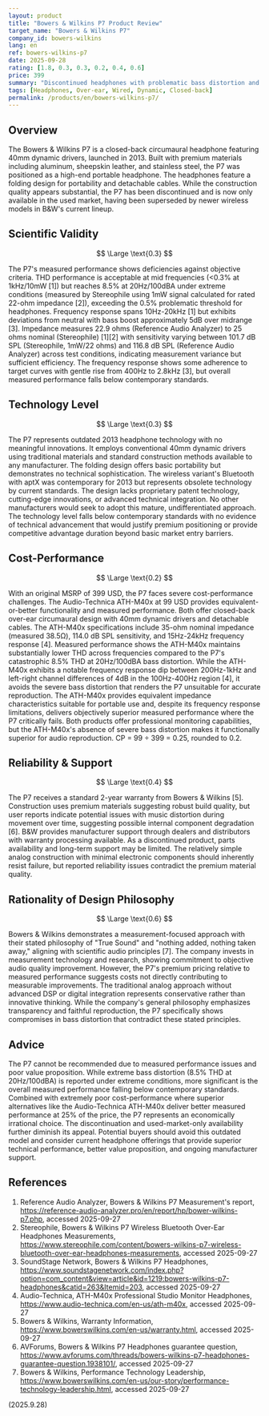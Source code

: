 ```yaml
---
layout: product
title: "Bowers & Wilkins P7 Product Review"
target_name: "Bowers & Wilkins P7"
company_id: bowers-wilkins
lang: en
ref: bowers-wilkins-p7
date: 2025-09-28
rating: [1.8, 0.3, 0.3, 0.2, 0.4, 0.6]
price: 399
summary: "Discontinued headphones with problematic bass distortion and poor cost-performance despite premium materials and traditional design approach."
tags: [Headphones, Over-ear, Wired, Dynamic, Closed-back]
permalink: /products/en/bowers-wilkins-p7/
---
```


## Overview

The Bowers & Wilkins P7 is a closed-back circumaural headphone featuring 40mm dynamic drivers, launched in 2013. Built with premium materials including aluminum, sheepskin leather, and stainless steel, the P7 was positioned as a high-end portable headphone. The headphones feature a folding design for portability and detachable cables. While the construction quality appears substantial, the P7 has been discontinued and is now only available in the used market, having been superseded by newer wireless models in B&W's current lineup.

## Scientific Validity

$$ \Large \text{0.3} $$

The P7's measured performance shows deficiencies against objective criteria. THD performance is acceptable at mid frequencies (<0.3% at 1kHz/10mW [1]) but reaches 8.5% at 20Hz/100dBA under extreme conditions (measured by Stereophile using 1mW signal calculated for rated 22-ohm impedance [2]), exceeding the 0.5% problematic threshold for headphones. Frequency response spans 10Hz-20kHz [1] but exhibits deviations from neutral with bass boost approximately 5dB over midrange [3]. Impedance measures 22.9 ohms (Reference Audio Analyzer) to 25 ohms nominal (Stereophile) [1][2] with sensitivity varying between 101.7 dB SPL (Stereophile, 1mW/22 ohms) and 116.8 dB SPL (Reference Audio Analyzer) across test conditions, indicating measurement variance but sufficient efficiency. The frequency response shows some adherence to target curves with gentle rise from 400Hz to 2.8kHz [3], but overall measured performance falls below contemporary standards.

## Technology Level

$$ \Large \text{0.3} $$

The P7 represents outdated 2013 headphone technology with no meaningful innovations. It employs conventional 40mm dynamic drivers using traditional materials and standard construction methods available to any manufacturer. The folding design offers basic portability but demonstrates no technical sophistication. The wireless variant's Bluetooth with aptX was contemporary for 2013 but represents obsolete technology by current standards. The design lacks proprietary patent technology, cutting-edge innovations, or advanced technical integration. No other manufacturers would seek to adopt this mature, undifferentiated approach. The technology level falls below contemporary standards with no evidence of technical advancement that would justify premium positioning or provide competitive advantage duration beyond basic market entry barriers.

## Cost-Performance

$$ \Large \text{0.2} $$

With an original MSRP of 399 USD, the P7 faces severe cost-performance challenges. The Audio-Technica ATH-M40x at 99 USD provides equivalent-or-better functionality and measured performance. Both offer closed-back over-ear circumaural design with 40mm dynamic drivers and detachable cables. The ATH-M40x specifications include 35-ohm nominal impedance (measured 38.5Ω), 114.0 dB SPL sensitivity, and 15Hz-24kHz frequency response [4]. Measured performance shows the ATH-M40x maintains substantially lower THD across frequencies compared to the P7's catastrophic 8.5% THD at 20Hz/100dBA bass distortion. While the ATH-M40x exhibits a notable frequency response dip between 200Hz-1kHz and left-right channel differences of 4dB in the 100Hz-400Hz region [4], it avoids the severe bass distortion that renders the P7 unsuitable for accurate reproduction. The ATH-M40x provides equivalent impedance characteristics suitable for portable use and, despite its frequency response limitations, delivers objectively superior measured performance where the P7 critically fails. Both products offer professional monitoring capabilities, but the ATH-M40x's absence of severe bass distortion makes it functionally superior for audio reproduction. CP = 99 ÷ 399 = 0.25, rounded to 0.2.

## Reliability & Support

$$ \Large \text{0.4} $$

The P7 receives a standard 2-year warranty from Bowers & Wilkins [5]. Construction uses premium materials suggesting robust build quality, but user reports indicate potential issues with music distortion during movement over time, suggesting possible internal component degradation [6]. B&W provides manufacturer support through dealers and distributors with warranty processing available. As a discontinued product, parts availability and long-term support may be limited. The relatively simple analog construction with minimal electronic components should inherently resist failure, but reported reliability issues contradict the premium material quality.

## Rationality of Design Philosophy

$$ \Large \text{0.6} $$

Bowers & Wilkins demonstrates a measurement-focused approach with their stated philosophy of "True Sound" and "nothing added, nothing taken away," aligning with scientific audio principles [7]. The company invests in measurement technology and research, showing commitment to objective audio quality improvement. However, the P7's premium pricing relative to measured performance suggests costs not directly contributing to measurable improvements. The traditional analog approach without advanced DSP or digital integration represents conservative rather than innovative thinking. While the company's general philosophy emphasizes transparency and faithful reproduction, the P7 specifically shows compromises in bass distortion that contradict these stated principles.

## Advice

The P7 cannot be recommended due to measured performance issues and poor value proposition. While extreme bass distortion (8.5% THD at 20Hz/100dBA) is reported under extreme conditions, more significant is the overall measured performance falling below contemporary standards. Combined with extremely poor cost-performance where superior alternatives like the Audio-Technica ATH-M40x deliver better measured performance at 25% of the price, the P7 represents an economically irrational choice. The discontinuation and used-market-only availability further diminish its appeal. Potential buyers should avoid this outdated model and consider current headphone offerings that provide superior technical performance, better value proposition, and ongoing manufacturer support.

## References

1. Reference Audio Analyzer, Bowers & Wilkins P7 Measurement's report, https://reference-audio-analyzer.pro/en/report/hp/bower-wilkins-p7.php, accessed 2025-09-27
2. Stereophile, Bowers & Wilkins P7 Wireless Bluetooth Over-Ear Headphones Measurements, https://www.stereophile.com/content/bowers-wilkins-p7-wireless-bluetooth-over-ear-headphones-measurements, accessed 2025-09-27
3. SoundStage Network, Bowers & Wilkins P7 Headphones, https://www.soundstagenetwork.com/index.php?option=com_content&view=article&id=1219:bowers-wilkins-p7-headphones&catid=263&Itemid=203, accessed 2025-09-27
4. Audio-Technica, ATH-M40x Professional Studio Monitor Headphones, https://www.audio-technica.com/en-us/ath-m40x, accessed 2025-09-27
5. Bowers & Wilkins, Warranty Information, https://www.bowerswilkins.com/en-us/warranty.html, accessed 2025-09-27
6. AVForums, Bowers & Wilkins P7 Headphones guarantee question, https://www.avforums.com/threads/bowers-wilkins-p7-headphones-guarantee-question.1938101/, accessed 2025-09-27
7. Bowers & Wilkins, Performance Technology Leadership, https://www.bowerswilkins.com/en-us/our-story/performance-technology-leadership.html, accessed 2025-09-27

(2025.9.28)